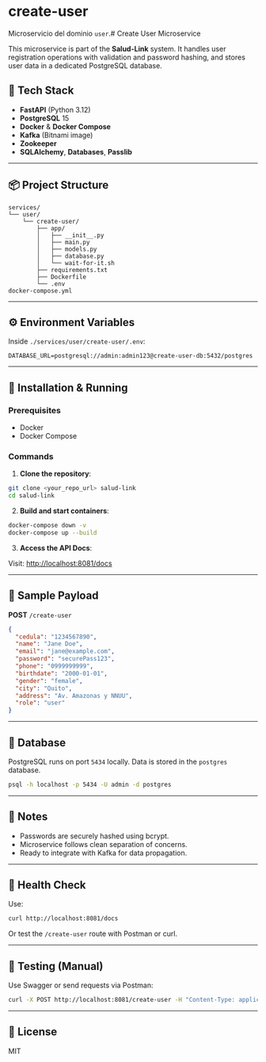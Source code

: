 # create-user

Microservicio del dominio `user`.# Create User Microservice

This microservice is part of the **Salud-Link** system. It handles user registration operations with validation and password hashing, and stores user data in a dedicated PostgreSQL database.

## 🧱 Tech Stack

- **FastAPI** (Python 3.12)
- **PostgreSQL** 15
- **Docker** & **Docker Compose**
- **Kafka** (Bitnami image)
- **Zookeeper**
- **SQLAlchemy**, **Databases**, **Passlib**

---

## 📦 Project Structure

```
services/
└── user/
    └── create-user/
        ├── app/
        │   ├── __init__.py
        │   ├── main.py
        │   ├── models.py
        │   ├── database.py
        │   └── wait-for-it.sh
        ├── requirements.txt
        ├── Dockerfile
        └── .env
docker-compose.yml
```

---

## ⚙️ Environment Variables

Inside `./services/user/create-user/.env`:

```
DATABASE_URL=postgresql://admin:admin123@create-user-db:5432/postgres
```

---

## 🚀 Installation & Running

### Prerequisites

- Docker
- Docker Compose

### Commands

1. **Clone the repository**:

```bash
git clone <your_repo_url> salud-link
cd salud-link
```

2. **Build and start containers**:

```bash
docker-compose down -v
docker-compose up --build
```

3. **Access the API Docs**:

Visit: [http://localhost:8081/docs](http://localhost:8081/docs)

---

## 📮 Sample Payload

**POST** `/create-user`

```json
{
  "cedula": "1234567890",
  "name": "Jane Doe",
  "email": "jane@example.com",
  "password": "securePass123",
  "phone": "0999999999",
  "birthdate": "2000-01-01",
  "gender": "female",
  "city": "Quito",
  "address": "Av. Amazonas y NNUU",
  "role": "user"
}
```

---

## 🐘 Database

PostgreSQL runs on port `5434` locally. Data is stored in the `postgres` database.

```bash
psql -h localhost -p 5434 -U admin -d postgres
```

---

## 🔐 Notes

- Passwords are securely hashed using bcrypt.
- Microservice follows clean separation of concerns.
- Ready to integrate with Kafka for data propagation.

---

## 📡 Health Check

Use:

```bash
curl http://localhost:8081/docs
```

Or test the `/create-user` route with Postman or curl.

---

## 🧪 Testing (Manual)

Use Swagger or send requests via Postman:

```bash
curl -X POST http://localhost:8081/create-user -H "Content-Type: application/json" -d '{"cedula":"1234567890","name":"Jane","email":"jane@example.com","password":"abc12345","phone":"0999999999","birthdate":"2000-01-01","gender":"F","city":"Quito","address":"Calle 123","role":"user"}'
```

---

## 📄 License

MIT